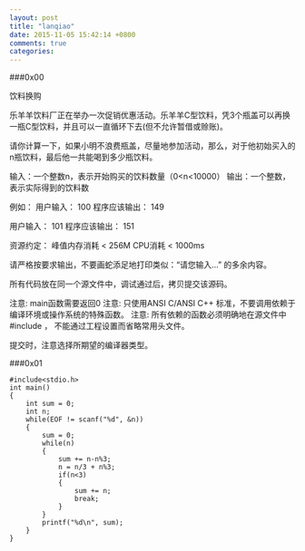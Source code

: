 ```yaml
---
layout: post
title: "lanqiao"
date: 2015-11-05 15:42:14 +0800
comments: true
categories: 
---
```



###0x00


饮料换购

乐羊羊饮料厂正在举办一次促销优惠活动。乐羊羊C型饮料，凭3个瓶盖可以再换一瓶C型饮料，并且可以一直循环下去(但不允许暂借或赊账)。

请你计算一下，如果小明不浪费瓶盖，尽量地参加活动，那么，对于他初始买入的n瓶饮料，最后他一共能喝到多少瓶饮料。

输入：一个整数n，表示开始购买的饮料数量（0<n<10000）
输出：一个整数，表示实际得到的饮料数

例如：
用户输入：
100
程序应该输出：
149

用户输入：
101
程序应该输出：
151


资源约定：
峰值内存消耗 < 256M
CPU消耗  < 1000ms


请严格按要求输出，不要画蛇添足地打印类似：“请您输入...” 的多余内容。

所有代码放在同一个源文件中，调试通过后，拷贝提交该源码。

注意: main函数需要返回0
注意: 只使用ANSI C/ANSI C++ 标准，不要调用依赖于编译环境或操作系统的特殊函数。
注意: 所有依赖的函数必须明确地在源文件中 #include <xxx>， 不能通过工程设置而省略常用头文件。

提交时，注意选择所期望的编译器类型。

###0x01

	#include<stdio.h>
	int main()
	{
		int sum = 0;
		int n;
		while(EOF != scanf("%d", &n))
		{
			sum = 0;
			while(n)
			{
				sum += n-n%3;
				n = n/3 + n%3;
				if(n<3)
				{
					sum += n;
					break;
				}
			}
			printf("%d\n", sum);
		}
	}

